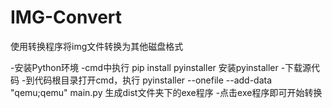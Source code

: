 # IMG-Convert
使用转换程序将img文件转换为其他磁盘格式

-安装Python环境
-cmd中执行 pip install pyinstaller 安装pyinstaller
-下载源代码
-到代码根目录打开cmd，执行 pyinstaller --onefile --add-data "qemu;qemu" main.py 生成dist文件夹下的exe程序
-点击exe程序即可开始转换
